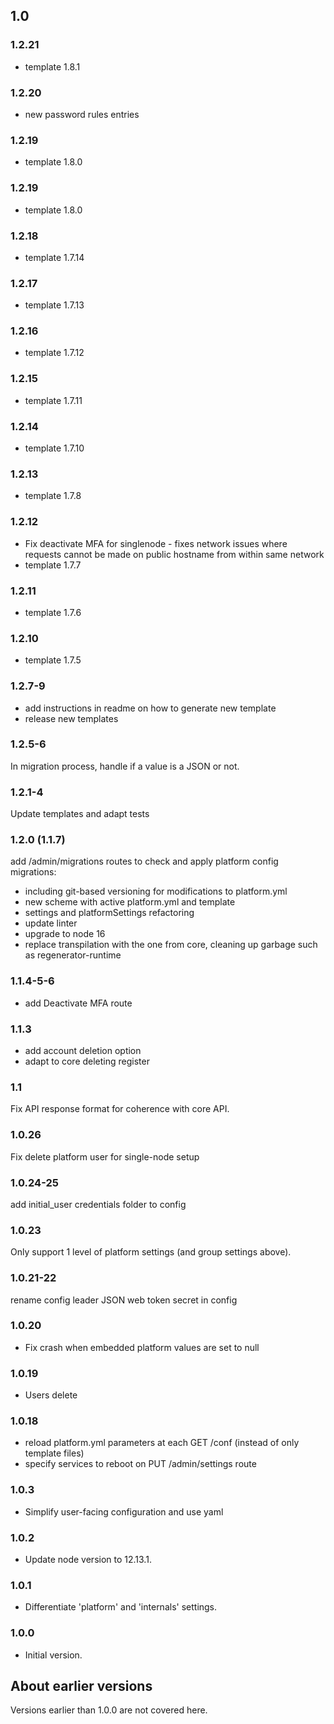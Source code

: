 ## 1.0

### 1.2.21

- template 1.8.1
### 1.2.20

- new password rules entries

### 1.2.19

- template 1.8.0

### 1.2.19

- template 1.8.0

### 1.2.18

- template 1.7.14

### 1.2.17

- template 1.7.13

### 1.2.16

- template 1.7.12

### 1.2.15

- template 1.7.11

### 1.2.14

- template 1.7.10

### 1.2.13

- template 1.7.8

### 1.2.12

- Fix deactivate MFA for singlenode - fixes network issues where requests cannot be made on public hostname from within same network
- template 1.7.7

### 1.2.11

- template 1.7.6

### 1.2.10

- template 1.7.5

### 1.2.7-9

- add instructions in readme on how to generate new template
- release new templates

### 1.2.5-6

In migration process, handle if a value is a JSON or not.

### 1.2.1-4

Update templates and adapt tests

### 1.2.0 (1.1.7)

add /admin/migrations routes to check and apply platform config migrations:

- including git-based versioning for modifications to platform.yml
- new scheme with active platform.yml and template
- settings and platformSettings refactoring
- update linter
- upgrade to node 16
- replace transpilation with the one from core, cleaning up garbage such as regenerator-runtime

### 1.1.4-5-6

- add Deactivate MFA route

### 1.1.3

- add account deletion option
- adapt to core deleting register

### 1.1

Fix API response format for coherence with core API.

### 1.0.26

Fix delete platform user for single-node setup

### 1.0.24-25

add initial_user credentials folder to config

### 1.0.23

Only support 1 level of platform settings (and group settings above).

### 1.0.21-22

rename config leader JSON web token secret in config

### 1.0.20

- Fix crash when embedded platform values are set to null

### 1.0.19

- Users delete

### 1.0.18

- reload platform.yml parameters at each GET /conf (instead of only template files)
- specify services to reboot on PUT /admin/settings route

### 1.0.3

- Simplify user-facing configuration and use yaml

### 1.0.2

- Update node version to 12.13.1.

### 1.0.1

- Differentiate 'platform' and 'internals' settings.

### 1.0.0

- Initial version.

## About earlier versions

Versions earlier than 1.0.0 are not covered here.
